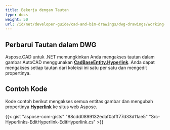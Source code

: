 ```yaml
---
title: Bekerja dengan Tautan
type: docs
weight: 50
url: /id/net/developer-guide/cad-and-bim-drawings/dwg-drawings/working-with-hyperlinks/
---
```


## **Perbarui Tautan dalam DWG**

Aspose.CAD untuk .NET memungkinkan Anda mengakses tautan dalam gambar AutoCAD menggunakan [**CadBaseEntity.Hyperlink**](https://reference.aspose.com/cad/net/aspose.cad.fileformats.cad.cadobjects/cadbaseentity/properties/hyperlink). Anda dapat mengakses setiap tautan dari koleksi ini satu per satu dan mengedit propertinya.

## Contoh Kode

Kode contoh berikut mengakses semua entitas gambar dan mengubah propertinya [**Hyperlink**](https://reference.aspose.com/cad/net/aspose.cad.fileformats.cad.cadobjects/cadbaseentity/properties/hyperlink) ke situs web Aspose.

{{< gist "aspose-com-gists" "88cdd0899132edaf0afff77d33d11ae5" "Src-Hyperlinks-EditHyperlink-EditHyperlink.cs" >}}

